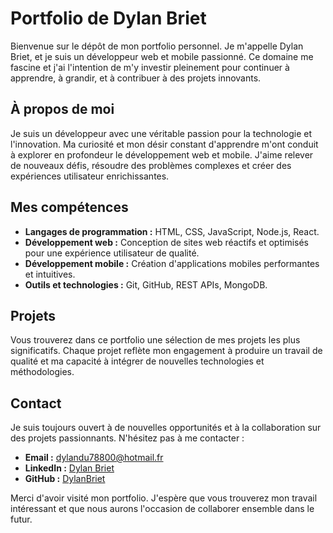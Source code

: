 # Portfolio de Dylan Briet

Bienvenue sur le dépôt de mon portfolio personnel. Je m'appelle Dylan Briet, et je suis un développeur web et mobile passionné. Ce domaine me fascine et j'ai l'intention de m'y investir pleinement pour continuer à apprendre, à grandir, et à contribuer à des projets innovants.

## À propos de moi

Je suis un développeur avec une véritable passion pour la technologie et l'innovation. Ma curiosité et mon désir constant d'apprendre m'ont conduit à explorer en profondeur le développement web et mobile. J'aime relever de nouveaux défis, résoudre des problèmes complexes et créer des expériences utilisateur enrichissantes.

## Mes compétences

- **Langages de programmation :** HTML, CSS, JavaScript, Node.js, React.
- **Développement web :** Conception de sites web réactifs et optimisés pour une expérience utilisateur de qualité.
- **Développement mobile :** Création d'applications mobiles performantes et intuitives.
- **Outils et technologies :** Git, GitHub, REST APIs, MongoDB.

## Projets

Vous trouverez dans ce portfolio une sélection de mes projets les plus significatifs. Chaque projet reflète mon engagement à produire un travail de qualité et ma capacité à intégrer de nouvelles technologies et méthodologies.

## Contact

Je suis toujours ouvert à de nouvelles opportunités et à la collaboration sur des projets passionnants. N'hésitez pas à me contacter :

- **Email :** [dylandu78800@hotmail.fr](mailto:dylandu78800@hotmail.fr)
- **LinkedIn :** [Dylan Briet](http://www.linkedin.com/in/dylan-briet-372482175)
- **GitHub :** [DylanBriet](https://github.com/DylanBriet)

Merci d'avoir visité mon portfolio. J'espère que vous trouverez mon travail intéressant et que nous aurons l'occasion de collaborer ensemble dans le futur.
